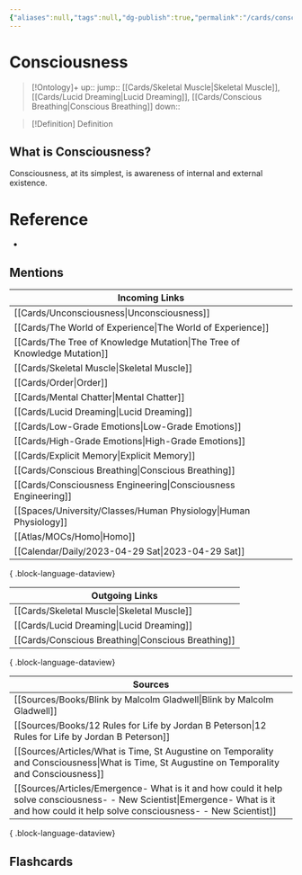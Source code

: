 ```yaml
---
{"aliases":null,"tags":null,"dg-publish":true,"permalink":"/cards/consciousness/","dgPassFrontmatter":true}
---
```


# Consciousness

> [!Ontology]+
> up:: 
> jump:: [[Cards/Skeletal Muscle\|Skeletal Muscle]], [[Cards/Lucid Dreaming\|Lucid Dreaming]], [[Cards/Conscious Breathing\|Conscious Breathing]]
> down:: 

> [!Definition] Definition

## What is Consciousness?

Consciousness, at its simplest, is awareness of internal and external existence.

# Reference

- 

## Mentions

| Incoming Links                                                              |
| --------------------------------------------------------------------------- |
| [[Cards/Unconsciousness\|Unconsciousness]]                               |
| [[Cards/The World of Experience\|The World of Experience]]               |
| [[Cards/The Tree of Knowledge Mutation\|The Tree of Knowledge Mutation]] |
| [[Cards/Skeletal Muscle\|Skeletal Muscle]]                               |
| [[Cards/Order\|Order]]                                                   |
| [[Cards/Mental Chatter\|Mental Chatter]]                                 |
| [[Cards/Lucid Dreaming\|Lucid Dreaming]]                                 |
| [[Cards/Low-Grade Emotions\|Low-Grade Emotions]]                         |
| [[Cards/High-Grade Emotions\|High-Grade Emotions]]                       |
| [[Cards/Explicit Memory\|Explicit Memory]]                               |
| [[Cards/Conscious Breathing\|Conscious Breathing]]                       |
| [[Cards/Consciousness Engineering\|Consciousness Engineering]]           |
| [[Spaces/University/Classes/Human Physiology\|Human Physiology]]         |
| [[Atlas/MOCs/Homo\|Homo]]                                                |
| [[Calendar/Daily/2023-04-29 Sat\|2023-04-29 Sat]]                        |

{ .block-language-dataview}

| Outgoing Links                                        |
| ----------------------------------------------------- |
| [[Cards/Skeletal Muscle\|Skeletal Muscle]]         |
| [[Cards/Lucid Dreaming\|Lucid Dreaming]]           |
| [[Cards/Conscious Breathing\|Conscious Breathing]] |

{ .block-language-dataview}

| Sources                                                                                                                                                                                    |
| ------------------------------------------------------------------------------------------------------------------------------------------------------------------------------------------ |
| [[Sources/Books/Blink by Malcolm Gladwell\|Blink by Malcolm Gladwell]]                                                                                                                  |
| [[Sources/Books/12 Rules for Life by Jordan B Peterson\|12 Rules for Life by Jordan B Peterson]]                                                                                        |
| [[Sources/Articles/What is Time, St Augustine on Temporality and Consciousness\|What is Time, St Augustine on Temporality and Consciousness]]                                           |
| [[Sources/Articles/Emergence- What is it and how could it help solve consciousness- - New Scientist\|Emergence- What is it and how could it help solve consciousness- - New Scientist]] |

{ .block-language-dataview}

## Flashcards